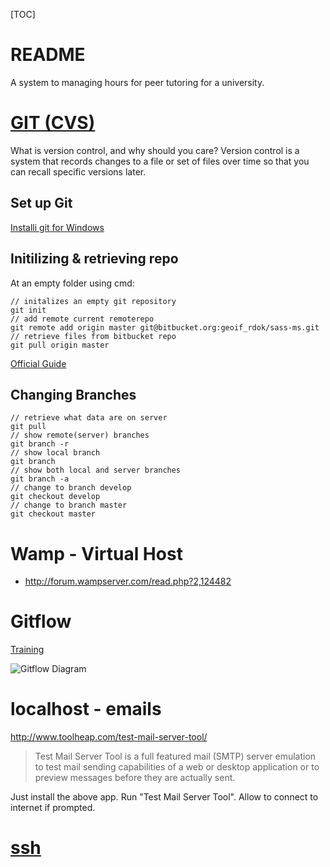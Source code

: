 [TOC]

# README 
A system to managing hours for peer tutoring for a university.

# [GIT (CVS)](http://git-scm.com/book/en/Getting-Started-About-Version-Control)
What is version control, and why should you care? Version control is a system that records changes to a file or set of files over time so that you can recall specific versions later. 

## Set up Git
[Installi git for Windows](https://confluence.atlassian.com/display/BITBUCKET/Set+up+Git+and+Mercurial#SetupGitandMercurial-Step1.InstallGitforWindows)

## Initilizing & retrieving repo

At an empty folder using cmd:
```
// initalizes an empty git repository
git init
// add remote current remoterepo
git remote add origin master git@bitbucket.org:geoif_rdok/sass-ms.git
// retrieve files from bitbucket repo
git pull origin master
```
[Official Guide](https://confluence.atlassian.com/display/BITBUCKET/Import+code+from+an+existing+project)

## Changing Branches
```
// retrieve what data are on server
git pull
// show remote(server) branches
git branch -r
// show local branch
git branch
// show both local and server branches
git branch -a
// change to branch develop
git checkout develop
// change to branch master
git checkout master
```

# Wamp - Virtual Host
- http://forum.wampserver.com/read.php?2,124482

# Gitflow  
[Training](https://github.com/nvie/gitflow)  

![Gitflow Diagram](http://nvie.com/img/2009/12/Screen-shot-2009-12-24-at-11.32.03.png "Visualize")

# localhost - emails
http://www.toolheap.com/test-mail-server-tool/
>Test Mail Server Tool is a full featured mail (SMTP) server emulation to test mail sending capabilities of a web or desktop application or to preview messages before they are actually sent.  

Just install the above app. Run "Test Mail Server Tool". Allow to connect to internet if prompted.  

# [ssh](https://help.github.com/articles/generating-ssh-keys)